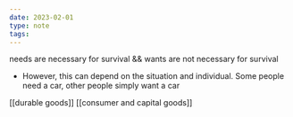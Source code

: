 ```yaml
---
date: 2023-02-01
type: note
tags: 
---
```


needs are necessary for survival && wants are not necessary for survival
- However, this can depend on the situation and individual. Some people need a car, other people simply want a car

[[durable goods]]
[[consumer and capital goods]]
